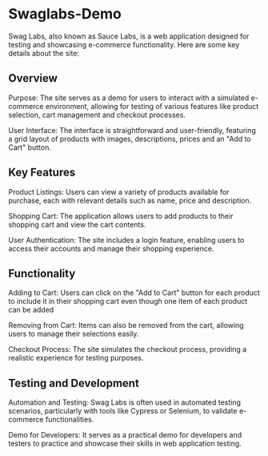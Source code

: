 
# Swaglabs-Demo
Swag Labs, also known as Sauce Labs, is a web application designed for testing and showcasing e-commerce functionality. Here are some key details about the site:

## Overview
Purpose: The site serves as a demo for users to interact with a simulated e-commerce environment, allowing for testing of various features like product selection, cart management and checkout processes.

User Interface: The interface is straightforward and user-friendly, featuring a grid layout of products with images, descriptions, prices and an "Add to Cart" button.

## Key Features
Product Listings: Users can view a variety of products available for purchase, each with relevant details such as name, price and description.

Shopping Cart: The application allows users to add products to their shopping cart and view the cart contents.

User Authentication: The site includes a login feature, enabling users to access their accounts and manage their shopping experience.

## Functionality
Adding to Cart: Users can click on the "Add to Cart" button for each product to include it in their shopping cart even though one item of each product can be added 

Removing from Cart: Items can also be removed from the cart, allowing users to manage their selections easily.

 Checkout Process: The site simulates the checkout process, providing a realistic experience for testing purposes.
 
## Testing and Development
Automation and Testing: Swag Labs is often used in automated testing scenarios, particularly with tools like Cypress or Selenium, to validate e-commerce functionalities.

Demo for Developers: It serves as a practical demo for developers and testers to practice and showcase their skills in web application testing.
